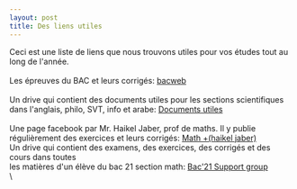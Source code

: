 ```yaml
---
layout: post
title: Des liens utiles
---
```

Ceci est une liste de liens que nous trouvons utiles pour vos études tout au long de l'année.\
\
Les épreuves du BAC et leurs corrigés:   [bacweb](http://www.bacweb.tn/)\
\
Un drive qui contient des documents utiles pour les sections scientifiques dans l'anglais, philo, SVT, info et arabe:   [Documents utiles](https://drive.google.com/drive/folders/1QSuLvfujlZ_lRrSGvG9M9YuWEz8S139U)\
\
Une page facebook par Mr. Haikel Jaber, prof de maths. Il y publie régulièrement des exercices et leurs corrigés:   [Math +(haikel jaber)](https://www.facebook.com/profile.php?id=100057160732147)
\
Un drive qui contient des examens, des exercices, des corrigés et des cours dans toutes\
les matières d'un élève du bac 21 section math:   [Bac'21 Support group](https://drive.google.com/drive/folders/1SVKblvNKhom0MYyRLHjEqsPW3fevdus9)\
\

